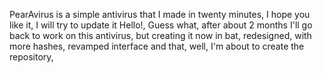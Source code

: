 PearAvirus is a simple antivirus that I made in twenty minutes, I hope you like it, I will try to update it
Hello!, Guess what, after about 2 months I'll go back to work on this antivirus, but creating it now in bat, redesigned, with more hashes, revamped interface and that, well, I'm about to create the repository,
